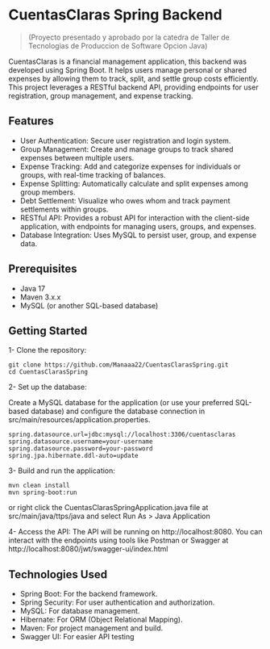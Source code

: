 # CuentasClaras Spring Backend
>(Proyecto presentado y aprobado por la catedra de Taller de Tecnologias de Produccion de Software Opcion Java)

CuentasClaras is a financial management application, this backend was developed using Spring Boot. It helps users manage personal or shared expenses by allowing them to track, split, and settle group costs efficiently. This project leverages a RESTful backend API, providing endpoints for user registration, group management, and expense tracking.
## Features

 * User Authentication: Secure user registration and login system.
 * Group Management: Create and manage groups to track shared expenses between multiple users.
 * Expense Tracking: Add and categorize expenses for individuals or groups, with real-time tracking of balances.
 * Expense Splitting: Automatically calculate and split expenses among group members.
 * Debt Settlement: Visualize who owes whom and track payment settlements within groups.
 * RESTful API: Provides a robust API for interaction with the client-side application, with endpoints for managing users, groups, and expenses.
 * Database Integration: Uses MySQL to persist user, group, and expense data.

## Prerequisites

* Java 17
* Maven 3.x.x
* MySQL (or another SQL-based database)

## Getting Started

  1- Clone the repository:
```
git clone https://github.com/Manaaa22/CuentasClarasSpring.git
cd CuentasClarasSpring
```
2- Set up the database:

Create a MySQL database for the application (or use your preferred SQL-based database) and configure the database connection in src/main/resources/application.properties.
```
spring.datasource.url=jdbc:mysql://localhost:3306/cuentasclaras
spring.datasource.username=your-username
spring.datasource.password=your-password
spring.jpa.hibernate.ddl-auto=update
```
3- Build and run the application:
```
mvn clean install
mvn spring-boot:run
```
or right click the CuentasClarasSpringApplication.java file at src/main/java/ttps/java and select Run As > Java Application

4- Access the API:
The API will be running on http://localhost:8080. You can interact with the endpoints using tools like Postman or Swagger at http://localhost:8080/jwt/swagger-ui/index.html

## Technologies Used

* Spring Boot: For the backend framework.
* Spring Security: For user authentication and authorization.
* MySQL: For database management.
* Hibernate: For ORM (Object Relational Mapping).
* Maven: For project management and build.
* Swagger UI: For easier API testing
